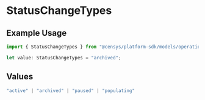 # StatusChangeTypes

## Example Usage

```typescript
import { StatusChangeTypes } from "@censys/platform-sdk/models/operations";

let value: StatusChangeTypes = "archived";
```

## Values

```typescript
"active" | "archived" | "paused" | "populating"
```